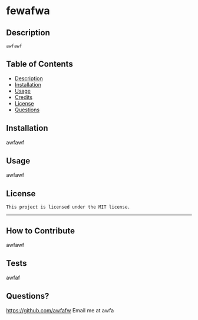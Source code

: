 
  # fewafwa

  ## Description
    
    awfawf
    
  ## Table of Contents
  - [Description](#description)
  - [Installation](#installation)
  - [Usage](#usage)
  - [Credits](#credits)
  - [License](#license)
  - [Questions](#questions)
    
  ## Installation
    
  awfawf
    
  ## Usage
    
  awfawf
    
  ## License
    
    This project is licensed under the MIT license.
    
  ---
    
  ## How to Contribute
    
  awfawf
    
  ## Tests
  awfaf

  ## Questions?
  https://github.com/awfafw
  Email me at awfa
  